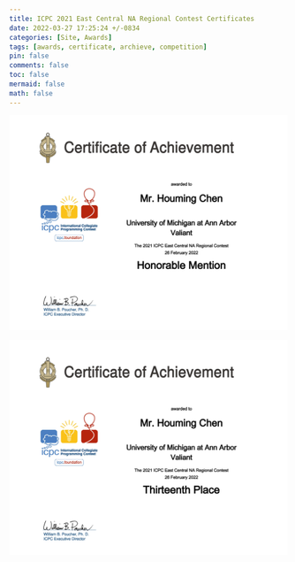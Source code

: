 ```yaml
---
title: ICPC 2021 East Central NA Regional Contest Certificates
date: 2022-03-27 17:25:24 +/-0834
categories: [Site, Awards]
tags: [awards, certificate, archieve, competition]
pin: false
comments: false
toc: false
mermaid: false
math: false
---
```


<!--
    Post Name:icpc certificate
    Post File dir: /mnt/projects/site_tmp/HoumingChen.github.io/assets/post_files/icpc certificate
-->
![Silver Medal - ICPC 2021 East Central NA Regional Contest - HONORABLE](/assets/post_files/icpc_certificate/2022-ICPC_East_Central_NA_RC-HONORABLE.jpg "Title")

![Silver Medal - ICPC 2021 East Central NA Regional Contest - Place](/assets/post_files/icpc_certificate/2022-ICPC_East_Central_NA_RC-PLACE.jpg "Title")
